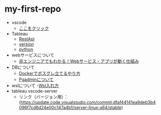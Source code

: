# my-first-repo

- vscode 
    - [ここをクリック](https://code.visualstudio.com/Download)
- Tableau
    - [RestApi](https://github.com/tableau/rest-api-samples)
    - [version](https://help.tableau.com/current/api/rest_api/en-us/REST/rest_api_concepts_versions.htm)
    - [python](https://tableau.github.io/server-client-python/docs/)
- webサービスについて
    - [非エンジニアでもわかる！Webサービス・アプリが動く仕組み](https://www.youtube.com/watch?v=zq50JwOU_ls)
- DBについて
    - [Dockerでポスグレ立てるやり方](https://zenn.dev/ayano_sakai/articles/42e64d873bf7df)
    - [Pgadminについて](https://qiita.com/prg_mt/items/c5c8edbf45dfe87b54ef)
- wslについて
    -[Wsl入れ方](https://docs.aws.amazon.com/ja_jp/AWSEC2/latest/UserGuide/install-wsl-on-ec2-windows-instance.html)
- tableau vscode-server
    - リンク（バージョン用）：(https://update.code.visualstudio.com/commit:dfaf44141ea9deb3b4096f7cd6d24e00c147a4b1/server-linux-x64/stable)
